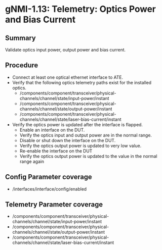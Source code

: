 # gNMI-1.13: Telemetry: Optics Power and Bias Current

## Summary

Validate optics input power, output power and bias current.

## Procedure

*   Connect at least one optical ethernet interface to ATE.
*   Verify that the following optics telemetry paths exist for the installed optics.
    *   /components/component/transceiver/physical-channels/channel/state/input-power/instant
    *   /components/component/transceiver/physical-channels/channel/state/output-power/instant
    *   /components/component/transceiver/physical-channels/channel/state/laser-bias-current/instant
*   Verify the optics power is updated after the interface is flapped.
    *   Enable an interface on the DUT.
    *   Verify the optics input and output power are in the normal range.
    *   Disable or shut down the interface on the DUT.
    *   Verify the optics output power is updated to very low value.
    *   Re-enable the interface on the DUT
    *   Verify the optics output power is updated to the value in the normal range again
    
## Config Parameter coverage

*   /interfaces/interface/config/enabled

## Telemetry Parameter coverage

*   /components/component/transceiver/physical-channels/channel/state/input-power/instant
*   /components/component/transceiver/physical-channels/channel/state/output-power/instant
*   /components/component/transceiver/physical-channels/channel/state/laser-bias-current/instant
